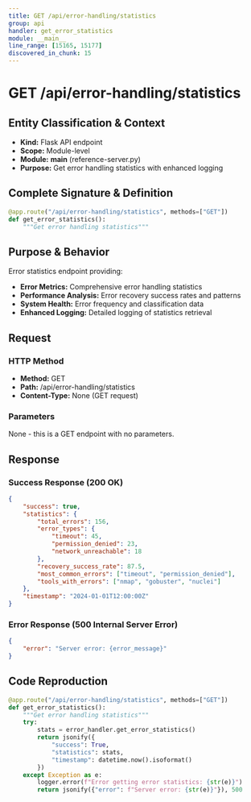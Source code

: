 ```yaml
---
title: GET /api/error-handling/statistics
group: api
handler: get_error_statistics
module: __main__
line_range: [15165, 15177]
discovered_in_chunk: 15
---
```


# GET /api/error-handling/statistics

## Entity Classification & Context
- **Kind:** Flask API endpoint
- **Scope:** Module-level
- **Module:** __main__ (reference-server.py)
- **Purpose:** Get error handling statistics with enhanced logging

## Complete Signature & Definition
```python
@app.route("/api/error-handling/statistics", methods=["GET"])
def get_error_statistics():
    """Get error handling statistics"""
```

## Purpose & Behavior
Error statistics endpoint providing:
- **Error Metrics:** Comprehensive error handling statistics
- **Performance Analysis:** Error recovery success rates and patterns
- **System Health:** Error frequency and classification data
- **Enhanced Logging:** Detailed logging of statistics retrieval

## Request

### HTTP Method
- **Method:** GET
- **Path:** /api/error-handling/statistics
- **Content-Type:** None (GET request)

### Parameters
None - this is a GET endpoint with no parameters.

## Response

### Success Response (200 OK)
```json
{
    "success": true,
    "statistics": {
        "total_errors": 156,
        "error_types": {
            "timeout": 45,
            "permission_denied": 23,
            "network_unreachable": 18
        },
        "recovery_success_rate": 87.5,
        "most_common_errors": ["timeout", "permission_denied"],
        "tools_with_errors": ["nmap", "gobuster", "nuclei"]
    },
    "timestamp": "2024-01-01T12:00:00Z"
}
```

### Error Response (500 Internal Server Error)
```json
{
    "error": "Server error: {error_message}"
}
```

## Code Reproduction
```python
@app.route("/api/error-handling/statistics", methods=["GET"])
def get_error_statistics():
    """Get error handling statistics"""
    try:
        stats = error_handler.get_error_statistics()
        return jsonify({
            "success": True,
            "statistics": stats,
            "timestamp": datetime.now().isoformat()
        })
    except Exception as e:
        logger.error(f"Error getting error statistics: {str(e)}")
        return jsonify({"error": f"Server error: {str(e)}"}), 500
```
